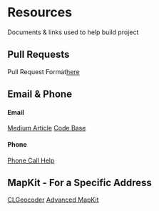 # Resources
Documents & links used to help build project

## Pull Requests
Pull Request Format[here](https://embeddedartistry.com/blog/2017/08/04/a-github-pull-request-template-for-your-projects/)

## Email & Phone

#### Email
[Medium Article](https://medium.com/@florentmorin/messageui-swiftui-and-uikit-integration-82d91159b0bd)
[Code Base](https://gist.github.com/florentmorin/4be7ca70c973c29cbeebbed4e2ef20ba)

#### Phone
[Phone Call Help](https://stackoverflow.com/questions/60398122/how-to-make-phone-call-with-swiftui)

## MapKit - For a Specific Address
[CLGeocoder](https://stackoverflow.com/questions/43918842/open-map-in-a-given-address-using-mapkit-and-swift)
[Advanced MapKit](https://www.hackingwithswift.com/books/ios-swiftui/advanced-mkmapview-with-swiftui)

